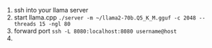 1. ssh into your llama server
2.  start llama.cpp
    `./server -m ~/llama2-70b.Q5_K_M.gguf -c 2048 --threads 15 -ngl 80`
3. forward port `ssh -L 8080:localhost:8080 username@host`
3. 